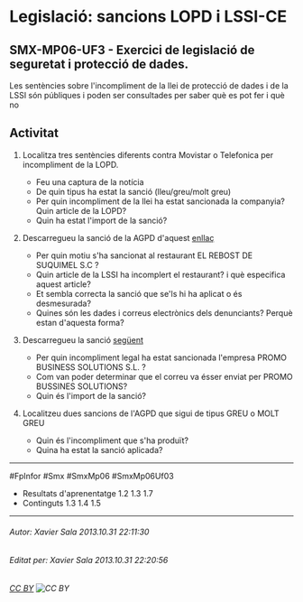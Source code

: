 # Legislació: sancions LOPD i LSSI-CE
## SMX-MP06-UF3 - Exercici de legislació de seguretat i protecció de dades.
Les sentències sobre l'incompliment de la llei de protecció de dades i de la LSSI són públiques i poden ser consultades per saber què es pot fer i què no

Activitat
-------------
1. Localitza tres sentències diferents contra Movistar o Telefonica per incompliment de la LOPD. 

    * Feu una captura de la notícia
    * De quin tipus ha estat la sanció (lleu/greu/molt greu)
    * Per quin incompliment de la llei ha estat sancionada la companyia? Quin article de la LOPD?
    * Quin ha estat l'import de la sanció?

 2. Descarregueu la sanció de la AGPD d'aquest [enllaç](https://www.agpd.es/portalweb/resoluciones/procedimientos_sancionadores/ps_2008/common/pdfs/PS-00256-2008_Resolucion-de-fecha-29-09-2008_Art-ii-culo-21-LSSI.pdf) 

    * Per quin motiu s'ha sancionat al restaurant EL REBOST DE SUQUIMEL S.C ?
    * Quin article de la LSSI ha incomplert el restaurant? i què especifica aquest article?
    * Et sembla correcta la sanció que se'ls hi ha aplicat o és desmesurada?
    * Quines són les dades i correus electrònics dels denunciants? Perquè estan d'aquesta forma?

3. Descarregueu la sanció [següent](https://www.agpd.es/portalweb/resoluciones/procedimientos_sancionadores/ps_2008/common/pdfs/PS-00413-2008_Resolucion-de-fecha-29-09-2008_Art-ii-culo-21-LSSI.pdf)

    * Per quin incompliment legal ha estat sancionada l'empresa PROMO BUSINESS SOLUTIONS S.L. ?
    * Com van poder determinar que el correu va ésser enviat per PROMO BUSSINES SOLUTIONS?
    * Quin és l'import de la sanció?

4. Localitzeu dues sancions de l'AGPD que sigui de tipus GREU o MOLT GREU

    * Quin és l'incompliment que s'ha produït?
    * Quina ha estat la sanció aplicada?


---

#FpInfor #Smx #SmxMp06 #SmxMp06Uf03

* Resultats d'aprenentatge 1.2 1.3 1.7
* Continguts 1.3 1.4 1.5
---

###### Autor: Xavier Sala 2013.10.31 22:11:30
###### Editat per: Xavier Sala 2013.10.31 22:20:56
###### [CC BY](https://creativecommons.org/licenses/by/4.0/) ![CC BY](https://licensebuttons.net/l/by/3.0/80x15.png)
